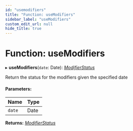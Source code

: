 ```yaml
---
id: "usemodifiers"
title: "Function: useModifiers"
sidebar_label: "useModifiers"
custom_edit_url: null
hide_title: true
---
```


# Function: useModifiers

▸ **useModifiers**(`date`: Date): [*ModifierStatus*](../types/modifierstatus.md)

Return the status for the modifiers given the specified date

#### Parameters:

Name | Type |
:------ | :------ |
`date` | Date |

**Returns:** [*ModifierStatus*](../types/modifierstatus.md)
